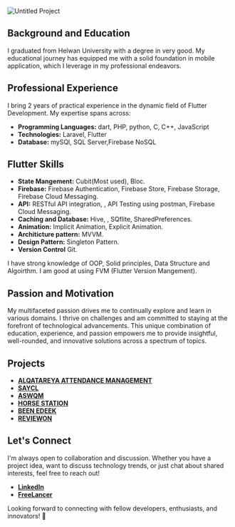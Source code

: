 

![Untitled Project](https://github.com/MuhammedMohsen1/MuhammedMohsen1/assets/93712905/ba48fbb8-dc8e-4b23-ac4d-36d7d29adb60)



## Background and Education

I graduated from  Helwan University with a degree in very good. My educational journey has equipped me with a solid foundation in mobile application, which I leverage in my professional endeavors.

## Professional Experience

I bring 2 years of practical experience in the dynamic field of Flutter Development. My expertise spans across:

- **Programming Languages:**  dart, PHP, python, C, C++, JavaScript
- **Technologies:** Laravel, Flutter
- **Database:** mySQl, SQL Server,Firebase NoSQL

## Flutter Skills
  - **State Mangement:**  Cubit(Most used), Bloc.
  - **Firebase:**  Firebase Authentication, Firebase Store, Firebase Storage, Firebase Cloud Messaging.
  - **API:**  RESTful API integration, , API Testing using postman, Firebase Cloud Messaging.
  - **Caching and Database:**  Hive, , SQflite, SharedPreferences.
  - **Animation:**  Implicit Animation, Explicit Animation.
  - **Architicture pattern:**  MVVM.
  - **Design Pattern:**  Singleton Pattern.
  - **Version Control**  Git.

I have strong knowledge of OOP, Solid principles, Data Structure and Algoirthm.
I am good at using FVM (Flutter Version Mangement).

## Passion and Motivation

My multifaceted passion drives me to continually explore and learn in various domains. I thrive on challenges and am committed to staying at the forefront of technological advancements. This unique combination of education, experience, and passion empowers me to provide insightful, well-rounded, and innovative solutions across a spectrum of topics.

## Projects
- [**ALQATAREYA ATTENDANCE MANAGEMENT**](https://github.com/MuhammedMohsen1/ALQATAREYA)
- [**SAYCL**](https://github.com/MuhammedMohsen1/SAYCL)
- [**ASWQM**](https://github.com/MuhammedMohsen1/graduation_app)
- [**HORSE STATION**](https://github.com/ZeaadAyman74/Horse-Station)
- [**BEEN EDEEK**](https://github.com/MuhammedMohsen1/DELIVERY-APP)
- [**REVIEWON**](https://github.com/MuhammedMohsen1/REVIEWON)

## Let's Connect

I'm always open to collaboration and discussion. Whether you have a project idea, want to discuss technology trends, or just chat about shared interests, feel free to reach out!

- [**LinkedIn**](https://www.linkedin.com/in/mohammed-mohsen-95479018a/)
- [**FreeLancer**](https://www.freelancer.com/u/ProMohamedmohsen)

Looking forward to connecting with fellow developers, enthusiasts, and innovators! 🚀


